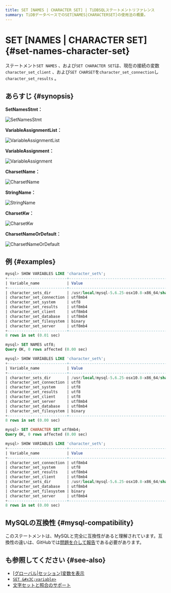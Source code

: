 ```yaml
---
title: SET [NAMES | CHARACTER SET] | TiDBSQLステートメントリファレンス
summary: TiDBデータベースでのSET[NAMES|CHARACTERSET]の使用法の概要。
---
```


# SET [NAMES | CHARACTER SET] {#set-names-character-set}

ステートメント`SET NAMES` 、および`SET CHARACTER SET`は、現在の接続の変数`character_set_client` 、および`SET CHARSET`を`character_set_connection`し`character_set_results` 。

## あらすじ {#synopsis}

**SetNamesStmt：**

![SetNamesStmt](/media/sqlgram/SetNamesStmt.png)

**VariableAssignmentList：**

![VariableAssignmentList](/media/sqlgram/VariableAssignmentList.png)

**VariableAssignment：**

![VariableAssignment](/media/sqlgram/VariableAssignment.png)

**CharsetName：**

![CharsetName](/media/sqlgram/CharsetName.png)

**StringName：**

![StringName](/media/sqlgram/StringName.png)

**CharsetKw：**

![CharsetKw](/media/sqlgram/CharsetKw.png)

**CharsetNameOrDefault：**

![CharsetNameOrDefault](/media/sqlgram/CharsetNameOrDefault.png)

## 例 {#examples}

```sql
mysql> SHOW VARIABLES LIKE 'character_set%';
+--------------------------+--------------------------------------------------------+
| Variable_name            | Value                                                  |
+--------------------------+--------------------------------------------------------+
| character_sets_dir       | /usr/local/mysql-5.6.25-osx10.8-x86_64/share/charsets/ |
| character_set_connection | utf8mb4                                                |
| character_set_system     | utf8                                                   |
| character_set_results    | utf8mb4                                                |
| character_set_client     | utf8mb4                                                |
| character_set_database   | utf8mb4                                                |
| character_set_filesystem | binary                                                 |
| character_set_server     | utf8mb4                                                |
+--------------------------+--------------------------------------------------------+
8 rows in set (0.01 sec)

mysql> SET NAMES utf8;
Query OK, 0 rows affected (0.00 sec)

mysql> SHOW VARIABLES LIKE 'character_set%';
+--------------------------+--------------------------------------------------------+
| Variable_name            | Value                                                  |
+--------------------------+--------------------------------------------------------+
| character_sets_dir       | /usr/local/mysql-5.6.25-osx10.8-x86_64/share/charsets/ |
| character_set_connection | utf8                                                   |
| character_set_system     | utf8                                                   |
| character_set_results    | utf8                                                   |
| character_set_client     | utf8                                                   |
| character_set_server     | utf8mb4                                                |
| character_set_database   | utf8mb4                                                |
| character_set_filesystem | binary                                                 |
+--------------------------+--------------------------------------------------------+
8 rows in set (0.00 sec)

mysql> SET CHARACTER SET utf8mb4;
Query OK, 0 rows affected (0.00 sec)

mysql> SHOW VARIABLES LIKE 'character_set%';
+--------------------------+--------------------------------------------------------+
| Variable_name            | Value                                                  |
+--------------------------+--------------------------------------------------------+
| character_set_connection | utf8mb4                                                |
| character_set_system     | utf8                                                   |
| character_set_results    | utf8mb4                                                |
| character_set_client     | utf8mb4                                                |
| character_sets_dir       | /usr/local/mysql-5.6.25-osx10.8-x86_64/share/charsets/ |
| character_set_database   | utf8mb4                                                |
| character_set_filesystem | binary                                                 |
| character_set_server     | utf8mb4                                                |
+--------------------------+--------------------------------------------------------+
8 rows in set (0.00 sec)
```

## MySQLの互換性 {#mysql-compatibility}

このステートメントは、MySQLと完全に互換性があると理解されています。互換性の違いは、GitHubでは[問題を介して報告](https://github.com/pingcap/tidb/issues/new/choose)である必要があります。

## も参照してください {#see-also}

-   [[グローバル|セッション]変数を表示](/sql-statements/sql-statement-show-variables.md)
-   [`SET &#x3C;variable>`](/sql-statements/sql-statement-set-variable.md)
-   [文字セットと照合のサポート](/character-set-and-collation.md)
